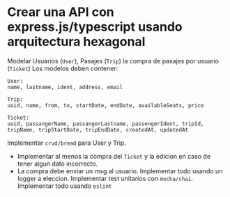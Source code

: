 # Crear una API con express.js/typescript usando arquitectura hexagonal
Modelar Usuarios (`User`), Pasajes (`Trip`) la compra de pasajes por usuario (`Ticket`)
Los modelos deben contener:
```
User:
name, lastname, ident, address, email
```
```
Trip:
uuid, name, from, to, startDate, endDate, availableSeats, price
```
```
Ticket:
uuid, passangerName, passangerLastname, passengerIdent, tripId, tripName, tripStartDate, tripEndDate, createdAt, updatedAt
```
Implementar `crud/bread` para User y Trip.
- Implementar al menos la compra del `Ticket` y la edicion en caso de tener algun dato incorrecto.
- La compra debe enviar un msg al usuario.
Implementar todo usando un logger a eleccion.
Implementar test unitarios con `mocha/chai`.
Implementar todo usando `eslint`